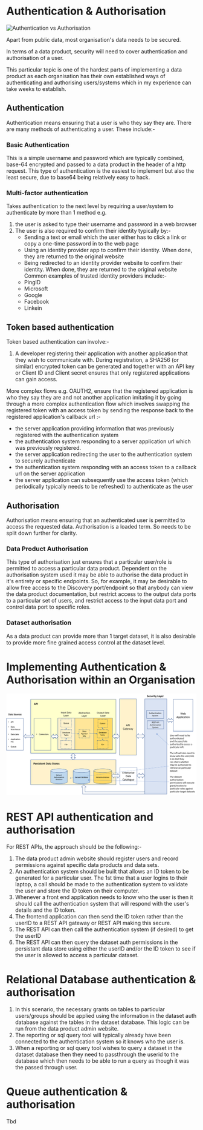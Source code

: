 # Authentication & Authorisation

![Authentication vs Authorisation](https://miro.medium.com/max/413/0*nrG185aDIksAga3W.jpg)

Apart from public data, most organisation's data needs to be secured. 

In terms of a data product, security will need to cover authentication and authorisation of a user.

This particular topic is one of the hardest parts of implementing a data product as each organisation has their 
own established ways of authenticating and authorising users/systems which in my experience can take weeks to establish.

## Authentication
Authentication means ensuring that a user is who they say they are. There are many methods of authenticating a user. 
These include:-

### Basic Authentication
This is a simple username and password which are typically combined, base-64 encrypted and passed to a data product in the header of a http request.
This type of authentication is the easiest to implement but also the least secure, due to base64 being relatively easy to hack. 

### Multi-factor authentication
Takes authentication to the next level by requiring a user/system to authenticate by more than 1 method 
e.g. 
1. the user is asked to type their username and password in a web browser
2. The user is also required to confirm their identity typically by:-
   * Sending a text or email which the user either has to click a link or copy a one-time password in to the web page
   * Using an identity provider app to confirm their identity. When done, they are returned to the original website
   * Being redirected to an identity provider website to confirm their identity. When done, they are returned to the original website
   Common examples of trusted identity providers include:-
   * PingID
   * Microsoft
   * Google
   * Facebook
   * Linkein

## Token based authentication
   Token based authentication can involve:-
   1. A developer registering their application with another application that they wish to communicate with. During registration, a SHA256 (or similar) encrypted token can be generated and together with an API key or Client ID and Client secret ensures that only registered applications can gain access.

   More complex flows e.g. OAUTH2, ensure that the registered application is who they say they are and not another application imitating it by going through a more complex authentication flow which involves swapping the registered token with an access token by sending the response back to the registered application's callback url :-
   * the server application providing information that was previously registered with the authentication system
   * the authentication system responding to a server application url which was previously registered.
   * the server application redirecting the user to the authentication system to securely authenticate
   * the authentication system responding with an access token to a callback url on the server application
   * the server application can subsequently use the access token (which periodically typically needs to be refreshed) to authenticate as the user

## Authorisation
Authorisation means ensuring that an authenticated user is permitted to access the requested data.
Authorisation is a loaded term. So needs to be split down further for clarity.

### Data Product Authorisation
This type of authorisation just ensures that a particular user/role is permitted to access a particular data product. 
Dependent on the authorisation system used it may be able to authorise the data product in it's entirety or specific endpoints.
So, for example, it may be desirable to allow free access to the Discovery port/endpoint so that anybody can view the data product documentation, but restrict access to the output data ports
to a particular set of users, and restrict access to the input data port and control data port to specific roles.

### Dataset authorisation
As a data product can provide more than 1 target dataset, it is also desirable to provide more fine grained access control at the dataset level.

# Implementing Authentication & Authorisation within an Organisation
![Proposed authentication & authorisation architecture](dp-authentication.png)

# REST API authentication and authorisation
For REST APIs, the approach should be the following:-

1. The data product admin website should register users and record permissions against specific data products and data sets.
2. An authentication system should be built that allows an ID token to be generated for a particular user. The 1st time that a user logins to their laptop, a call should be made to the authentication system to validate the user and store the ID token on their computer.
3. Whenever a front end application needs to know who the user is then it should call the authentication system that will respond with the user's details and the ID token.
4. The frontend application can then send the ID token rather than the userID to a REST API gateway or REST API making this secure.
5. The REST API can then call the authentication system (if desired) to get the userID
6. The REST API can then query the dataset auth permissions in the persistant data store using either the userID and/or the ID token to see if the user is allowed to access a particular dataset.

# Relational Database authentication & authorisation
1. In this scenario, the necessary grants on tables to particular users/groups should be applied using the information in the dataset auth database against the tables in the dataset database. This logic can be run from the data product admin website.
2. The reporting or sql query tool will typically already have been connected to the authentication system so it knows who the user is.
3. When a reporting or sql query tool wishes to query a dataset in the dataset database then they need to passthrough the userid to the database which then needs to be able to run a query as though it was the passed through user.

# Queue authentication & authorisation
Tbd